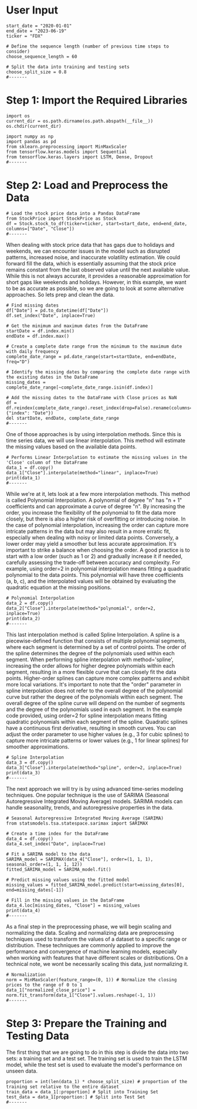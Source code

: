 # User Input
```
start_date = "2020-01-01"
end_date = "2023-06-19"
ticker = "FDX" 

# Define the sequence length (number of previous time steps to consider)
choose_sequence_length = 60

# Split the data into training and testing sets
choose_split_size = 0.8
#-------
```



# Step 1: Import the Required Libraries 
```
import os
current_dir = os.path.dirname(os.path.abspath(__file__))
os.chdir(current_dir)

import numpy as np
import pandas as pd
from sklearn.preprocessing import MinMaxScaler
from tensorflow.keras.models import Sequential
from tensorflow.keras.layers import LSTM, Dense, Dropout
#-------
```





# Step 2: Load and Preprocess the Data
```
# Load the stock price data into a Pandas DataFrame
from StockPrice import StockPrice as Stock
df = Stock.stock_to_df(ticker=ticker, start=start_date, end=end_date, columns=["Date", "Close"])
#-------
```

When dealing with stock price data that has gaps due to holidays and
weekends, we can encounter issues in the model such as disrupted patterns,
increased noise, and inaccurate volatility estimation. We could forward
fill the data, which is essentially assuming that the stock price remains
constant from the last observed value until the next available value.
While this is not always accurate, it provides a reasonable approximation
for short gaps like weekends and holidays. However, in this example, we
want to be as accurate as possible, so we are going to look at some
alternative approaches. So lets prep and clean the data.




```
# Find missing dates
df["Date"] = pd.to_datetime(df["Date"])
df.set_index("Date", inplace=True)

# Get the minimum and maximum dates from the DataFrame
startDate = df.index.min()
endDate = df.index.max()

# Create a complete date range from the minimum to the maximum date with daily frequency
complete_date_range = pd.date_range(start=startDate, end=endDate, freq="D")

# Identify the missing dates by comparing the complete date range with the existing dates in the DataFrame
missing_dates = complete_date_range[~complete_date_range.isin(df.index)]

# Add the missing dates to the DataFrame with Close prices as NaN
df = df.reindex(complete_date_range).reset_index(drop=False).rename(columns={"index": "Date"})
del startDate, endDate, complete_date_range
#-------
```


One of those approaches is by using interpolation
methods. Since this is time series data, we will use linear interpolation.
This method will estimate the missing values based on the available data points.

```
# Performs Linear Interpolation to estimate the missing values in the 'Close' column of the DataFrame
data_1 = df.copy()
data_1["Close"].interpolate(method="linear", inplace=True)
print(data_1)
#-------
```

While we're at it, lets look at a few more interpolation methods. This method is called Polynomial Interpolation.
A polynomial of degree "n" has "n + 1" coefficients and can approximate a
curve of degree "n". By increasing the order, you increase the flexibility
of the polynomial to fit the data more closely, but there is also a higher
risk of overfitting or introducing noise.  In the case of polynomial
interpolation, increasing the order can capture more intricate patterns in
the data but may also result in a more erratic fit, especially when
dealing with noisy or limited data points. Conversely, a lower order may
yield a smoother but less accurate approximation.  It's important to
strike a balance when choosing the order. A good practice is to start with
a low order (such as 1 or 2) and gradually increase it if needed,
carefully assessing the trade-off between accuracy and complexity.  For
example, using order=2 in polynomial interpolation means fitting a
quadratic polynomial to the data points. This polynomial will have three
coefficients (a, b, c), and the interpolated values will be obtained by
evaluating the quadratic equation at the missing positions.

```
# Polynomial Interpolation
data_2 = df.copy()
data_2["Close"].interpolate(method="polynomial", order=2, inplace=True)
print(data_2)
#-------
```



This last interpolation method is called Spline Interpolation.
A spline is a piecewise-defined function that consists of multiple
polynomial segments, where each segment is determined by a set of control
points. The order of the spline determines the degree of the polynomials
used within each segment.  When performing spline interpolation with
method='spline', increasing the order allows for higher degree polynomials
within each segment, resulting in a more flexible curve that can closely
fit the data points. Higher-order splines can capture more complex
patterns and exhibit more local variations.  It's important to note that
the "order" parameter in spline interpolation does not refer to the
overall degree of the polynomial curve but rather the degree of the
polynomials within each segment. The overall degree of the spline curve
will depend on the number of segments and the degree of the polynomials
used in each segment.  In the example code provided, using order=2 for
spline interpolation means fitting quadratic polynomials within each
segment of the spline. Quadratic splines have a continuous first
derivative, resulting in smooth curves. You can adjust the order parameter
to use higher values (e.g., 3 for cubic splines) to capture more intricate
patterns or lower values (e.g., 1 for linear splines) for smoother
approximations.

```
# Spline Interpolation
data_3 = df.copy()
data_3["Close"].interpolate(method="spline", order=2, inplace=True)
print(data_3)
#-------
```





The next approach we will try is by using advanced time-series modeling
techniques. One popular technique is the use of SARIMA (Seasonal
Autoregressive Integrated Moving Average) models. SARIMA models can handle
seasonality, trends, and autoregressive properties in the data.

```
# Seasonal Autoregressive Integrated Moving Average (SARIMA)
from statsmodels.tsa.statespace.sarimax import SARIMAX

# Create a time index for the DataFrame
data_4 = df.copy()
data_4.set_index("Date", inplace=True)

# Fit a SARIMA model to the data
SARIMA_model = SARIMAX(data_4["Close"], order=(1, 1, 1), seasonal_order=(1, 1, 1, 12))
fitted_SARIMA_model = SARIMA_model.fit()

# Predict missing values using the fitted model
missing_values = fitted_SARIMA_model.predict(start=missing_dates[0], end=missing_dates[-1])

# Fill in the missing values in the DataFrame
data_4.loc[missing_dates, "Close"] = missing_values
print(data_4)
#-------
```



As a final step in the preprocessing phase, we will begin scaling and normalizing the data. Scaling and normalizing data are preprocessing techniques used to
transform the values of a dataset to a specific range or distribution.
These techniques are commonly applied to improve the performance and
convergence of machine learning models, especially when working with
features that have different scales or distributions. On a technical note, we wont be necessarily scaling this data, just normalizing it.
```
# Normalization
norm = MinMaxScaler(feature_range=(0, 1)) # Normalize the closing prices to the range of 0 to 1
data_1["normalized_close_price"] = norm.fit_transform(data_1["Close"].values.reshape(-1, 1))
#-------
```






# Step 3: Prepare the Training and Testing Data 
The first thing that we are going to do in this step is divide the data into two sets: a training set and a test set. The
training set is used to train the LSTM model, while the test set is used
to evaluate the model's performance on unseen data.
```
proportion = int(len(data_1) * choose_split_size) # proportion of the training set relative to the entire dataset
train_data = data_1[:proportion] # Split into Training Set
test_data = data_1[proportion:] # Split into Test Set
#-------
```
